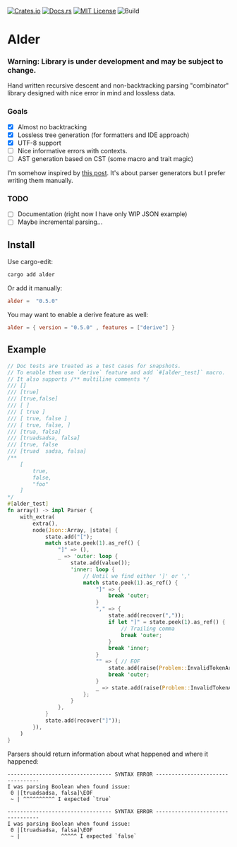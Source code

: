 [![Crates.io](https://img.shields.io/crates/v/alder.svg)](https://crates.io/crates/alder)
[![Docs.rs](https://docs.rs/alder/badge.svg)](https://docs.rs/alder)
[![MIT License](https://img.shields.io/badge/license-MIT-blue.svg)](https://raw.githubusercontent.com/rust-lang/docs.rs/master/LICENSE)
![Build](https://github.com/frondeus/alder/workflows/Build/badge.svg)

# Alder

### Warning: Library is under development and may be subject to change.

Hand written recursive descent and non-backtracking parsing "combinator" library designed with nice error in mind
and lossless data.

### Goals
* [x] Almost no backtracking
* [x] Lossless tree generation (for formatters and IDE approach)
* [x] UTF-8 support
* [ ] Nice informative errors with contexts.
* [ ] AST generation based on CST (some macro and trait magic)

I'm somehow inspired by [this post](https://matklad.github.io/2018/06/06/modern-parser-generator.html). It's about parser generators but I prefer writing them manually.

### TODO
* [ ] Documentation (right now I have only WIP JSON example)
* [ ] Maybe incremental parsing...

## Install
Use cargo-edit:
```sh
cargo add alder
```

Or add it manually:
```toml
alder =  "0.5.0"
```

You may want to enable a derive feature as well:

```toml
alder = { version = "0.5.0" , features = ["derive"] }
```

## Example
```rust
// Doc tests are treated as a test cases for snapshots.
// To enable them use `derive` feature and add `#[alder_test]` macro.
// It also supports /** multiline comments */
/// []
/// [true]
/// [true,false]
/// [ ]
/// [ true ]
/// [ true, false ]
/// [ true, false, ]
/// [trua, falsa]
/// [truadsadsa, falsa]
/// [true, false
/// [truad  sadsa, falsa]
/**
    [
        true,
        false,
        "foo"
    ]
*/
#[alder_test]
fn array() -> impl Parser {
    with_extra(
        extra(),
        node(Json::Array, |state| {
            state.add("[");
            match state.peek(1).as_ref() {
                "]" => (),
                _ => 'outer: loop {
                    state.add(value());
                    'inner: loop {
                        // Until we find either ']' or ','
                        match state.peek(1).as_ref() {
                            "]" => {
                                break 'outer;
                            }
                            "," => {
                                state.add(recover(","));
                                if let "]" = state.peek(1).as_ref() {
                                    // Trailing comma
                                    break 'outer;
                                }
                                break 'inner;
                            }
                            "" => { // EOF
                                state.add(raise(Problem::InvalidTokenArray, 1));
                                break 'outer;
                            }
                            _ => state.add(raise(Problem::InvalidTokenArray, 1)),
                        };
                    }
                },
            }
            state.add(recover("]"));
        }),
    )
}
```

Parsers should return information about what happened and where it happened:
```
--------------------------------- SYNTAX ERROR ---------------------------------
I was parsing Boolean when found issue:
 0 |[truadsadsa, falsa]\EOF
 ~ | ^^^^^^^^^^ I expected `true`

--------------------------------- SYNTAX ERROR ---------------------------------
I was parsing Boolean when found issue:
 0 |[truadsadsa, falsa]\EOF
 ~ |             ^^^^^ I expected `false`
```
